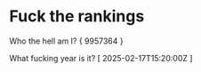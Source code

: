 # Fuck the rankings

Who the hell am I?
{ 9957364 }

What fucking year is it?
[ 2025-02-17T15:20:00Z ]
